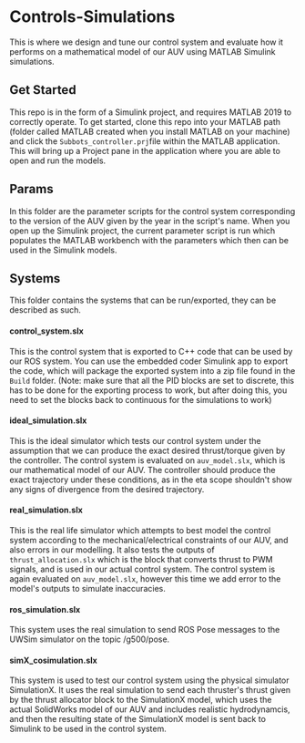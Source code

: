 
# Controls-Simulations

This is where we design and tune our control system and evaluate how it performs on a mathematical model of our AUV using MATLAB Simulink simulations. 

## Get Started
This repo is in the form of a Simulink project, and requires MATLAB 2019 to correctly operate. To get started, clone this repo into your MATLAB path (folder called MATLAB created when you install MATLAB on your machine) and click the `Subbots_controller.prj`file within the MATLAB application. This will bring up a Project pane in the application where you are able to open and run the models.

## Params
In this folder are the parameter scripts for the control system corresponding to the version of the AUV given by the year in the script's name. When you open up the Simulink project, the current parameter script is run which populates the MATLAB workbench with the parameters which then can be used in the Simulink models.

## Systems
This folder contains the systems that can be run/exported, they can be described as such.
#### control_system.slx
This is the control system that is exported to C++ code that can be used by our ROS system. You can use the embedded coder Simulink app to export the code, which will package the exported system into a zip file found in the `Build` folder. (Note: make sure that all the PID blocks are set to discrete, this has to be done for the exporting process to work, but after doing this, you need to set the blocks back to continuous for the simulations to work)

#### ideal_simulation.slx
This is the ideal simulator which tests our control system under the assumption that we can produce the exact desired thrust/torque given by the controller. The control system is evaluated on `auv_model.slx`, which is our mathematical model of our AUV. The controller should produce the exact trajectory under these conditions, as in the eta scope shouldn't show any signs of divergence from the desired trajectory.

#### real_simulation.slx
This is the real life simulator which attempts to best model the control system according to the mechanical/electrical constraints of our AUV, and also errors in our modelling. It also tests the outputs of `thrust_allocation.slx` which is the block that converts thrust to PWM signals, and is used in our actual control system. The control system is again evaluated on `auv_model.slx`, however this time we add error to the model's outputs to simulate inaccuracies.

#### ros_simulation.slx
This system uses the real simulation to send ROS Pose messages to the UWSim simulator on the topic /g500/pose.

#### simX_cosimulation.slx
This system is used to test our control system using the physical simulator SimulationX. It uses the real simulation to send each thruster's thrust given by the thrust allocator block to the SimulationX model, which uses the actual SolidWorks model of our AUV and includes realistic hydrodynamcis, and then the resulting state of the SimulationX model is sent back to Simulink to be used in the control system. 
